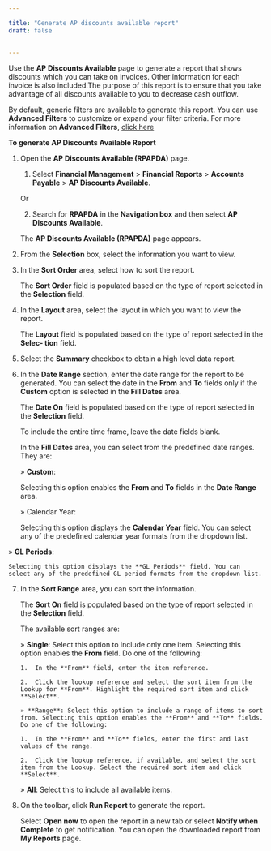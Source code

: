 ```yaml
---

title: "Generate AP discounts available report"
draft: false


---
```


Use the **AP Discounts Available** page to generate a report that shows discounts which you can take on invoices. Other information for each invoice is also included.The purpose of this report is to ensure that you take advantage of all discounts available to you to decrease cash outflow.

By default, generic filters are available to generate this report. You can use **Advanced Filters** to customize or expand your filter criteria. For more information on **Advanced Filters**, [click here]()

**To generate AP Discounts Available Report**

1.  Open the **AP Discounts Available (RPAPDA)** page.

    1.  Select **Financial Management** \> **Financial Reports** \> **Accounts Payable** \> **AP Discounts Available**.

    Or

    2.  Search for **RPAPDA** in the **Navigation box** and then select **AP Discounts Available**.

       The **AP Discounts Available (RPAPDA)** page appears.

2.  From the **Selection** box, select the information you want to view.

3.  In the **Sort Order** area, select how to sort the report.

    The **Sort Order** field is populated based on the type of report selected in the **Selection** field.

4.  In the **Layout** area, select the layout in which you want to view the report.

    The **Layout** field is populated based on the type of report selected in the **Selec- tion** field.

5.  Select the **Summary** checkbox to obtain a high level data report.

6.  In the **Date Range** section, enter the date range for the report to be generated. You can select the date in the **From** and **To** fields only if the **Custom** option is selected in the **Fill Dates** area.

    The **Date On** field is populated based on the type of report selected in the **Selection** field.

    To include the entire time frame, leave the date fields blank.

    In the **Fill Dates** area, you can select from the predefined date ranges. They are:

    » **Custom**:

    Selecting this option enables the **From** and **To** fields in the **Date Range** area.

    » Calendar Year:

    Selecting this option displays the **Calendar Year** field. You can select any of the predefined calendar year formats from the dropdown list.

» **GL Periods**:

    Selecting this option displays the **GL Periods** field. You can select any of the predefined GL period formats from the dropdown list.

7.  In the **Sort Range** area, you can sort the information.

    The **Sort On** field is populated based on the type of report selected in the **Selection** field.

    The available sort ranges are:

    » **Single**: Select this option to include only one item. Selecting this option enables the **From** field. Do one of the following:

        1.  In the **From** field, enter the item reference.

        2.  Click the lookup reference and select the sort item from the Lookup for **From**. Highlight the required sort item and click **Select**.

        » **Range**: Select this option to include a range of items to sort from. Selecting this option enables the **From** and **To** fields. Do one of the following:

        1.  In the **From** and **To** fields, enter the first and last values of the range.

        2.  Click the lookup reference, if available, and select the sort item from the Lookup. Select the required sort item and click **Select**.

    » **All**: Select this to include all available items.

8.  On the toolbar, click **Run Report** to generate the report.

    Select **Open now** to open the report in a new tab or select **Notify when Complete** to get notification. You can open the downloaded report from **My Reports** page.